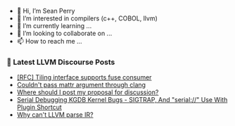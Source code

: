 - 👋 Hi, I’m Sean Perry
- 👀 I’m interested in compilers (c++, COBOL, llvm)
- 🌱 I’m currently learning ...
- 💞️ I’m looking to collaborate on ...
- 📫 How to reach me ...

<!---
s66perry/s66perry is a ✨ special ✨ repository because its `README.md` (this file) appears on your GitHub profile.
You can click the Preview link to take a look at your changes.
--->
### 📕 Latest LLVM Discourse Posts

<!-- DISCOURSE-LLVM:START -->
- [[RFC] Tiling interface supports fuse consumer](https://discourse.llvm.org/t/rfc-tiling-interface-supports-fuse-consumer/76286#post_7)
- [Couldn&#39;t pass mattr argument through clang](https://discourse.llvm.org/t/couldnt-pass-mattr-argument-through-clang/77727#post_3)
- [Where should I post my proposal for discussion?](https://discourse.llvm.org/t/where-should-i-post-my-proposal-for-discussion/77732#post_1)
- [Serial Debugging KGDB Kernel Bugs - SIGTRAP, And &quot;serial://&quot; Use With Plugin Shortcut](https://discourse.llvm.org/t/serial-debugging-kgdb-kernel-bugs-sigtrap-and-serial-use-with-plugin-shortcut/77731#post_1)
- [Why can&#39;t LLVM parse IR?](https://discourse.llvm.org/t/why-cant-llvm-parse-ir/77729#post_1)
<!-- DISCOURSE-LLVM:END -->

